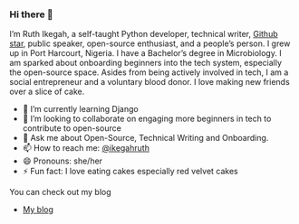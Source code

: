 ### Hi there 👋
I’m Ruth Ikegah, a self-taught Python developer, technical writer, [Github star](https://stars.github.com/profiles/ruth-ikegah/), public speaker, open-source enthusiast, and a people’s person. I grew up in Port Harcourt, Nigeria. I have a Bachelor’s degree in Microbiology. I am sparked about onboarding beginners into the tech system, especially the open-source space. Asides from being actively involved in tech, I am a social entrepreneur and a voluntary blood donor. I love making new friends over a slice of cake.



- 🌱 I’m currently learning Django 
- 👯 I’m looking to collaborate on engaging more beginners in tech to contribute to open-source
- 💬 Ask me about Open-Source, Technical Writing and Onboarding.
- 📫 How to reach me: [@ikegahruth](https://twitter.com/IkegahRuth)
- 😄 Pronouns: she/her
- ⚡ Fun fact: I love eating cakes especially red velvet cakes

You can check out my blog 
- [My blog](https://cakebaby.dev/)

